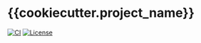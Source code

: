 # {{cookiecutter.project_name}}

[![CI](https://github.com/gatheluck/sandbox/workflows/CI/badge.svg)](https://github.com/path/to/your/repo/actions?query=workflow%3ACI)
[![License](https://img.shields.io/github/license/path/to/your/repo?color=green)](LICENSE)